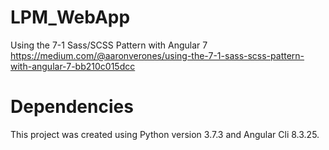 # LPM_WebApp

Using the 7-1 Sass/SCSS Pattern with Angular 7
https://medium.com/@aaronverones/using-the-7-1-sass-scss-pattern-with-angular-7-bb210c015dcc

# Dependencies
This project was created using Python version 3.7.3 and Angular Cli 8.3.25.

